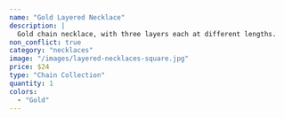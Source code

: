 ```yaml
---
name: "Gold Layered Necklace"
description: |
  Gold chain necklace, with three layers each at different lengths.
non_conflict: true
category: "necklaces"
image: "/images/layered-necklaces-square.jpg"
price: $24
type: "Chain Collection"
quantity: 1
colors:
  - "Gold"
---
```

